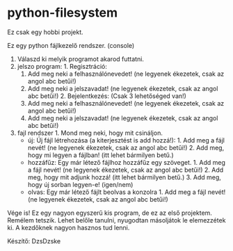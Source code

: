 # python-filesystem

Ez csak egy hobbi projekt.

Ez egy python fájlkezelő rendszer. (console)
 
1. Válaszd ki melyik programot akarod futtatni.
  1. jelszo program:
    1. Regisztráció:
      1. Add meg neki a felhasználónevedet! (ne legyenek ékezetek, csak az angol abc betűi!)
      2. Add meg neki a jelszavadat! (ne legyenek ékezetek, csak az angol abc betűi!)
    2. Bejelentkezés:
      (Csak 3 lehetőséged van!)
      1. Add meg neki a felhasználónevedet! (ne legyenek ékezetek, csak az angol abc betűi!)
      2. Add meg neki a jelszavadat! (ne legyenek ékezetek, csak az angol abc betűi!) 
  2. fajl rendszer
    1. Mond meg neki, hogy mit csináljon.
      - új: Új fájl létrehozása (a kiterjesztést is add hozzá!):
            1. Add meg a fájl nevét! (ne legyenek ékezetek, csak az angol abc betűi!)
            2. Add meg, hogy mi legyen a fájlban! (itt lehet bármilyen betű.)
      - hozzáfűz: Egy már létező fájlhoz hozzáfűz egy szöveget.
            1. Add meg a fájl nevét! (ne legyenek ékezetek, csak az angol abc betűi!)
            2. Add meg, hogy mit adjunk hozzá! (itt lehet bármilyen betű.)
            3. Add meg, hogy új sorban legyen-e! (igen/nem)
      - olvas: Egy már létező fájlt beolvas a konzolra
            1. Add meg a fájl nevét! (ne legyenek ékezetek, csak az angol abc betűi!)
          
Vége is!
Ez egy nagyon egyszerű kis program, de ez az első projektem.
Remélem tetszik.
Lehet belőle tanulni, nyugodtan másoljátok le elemezzétek ki.
A kezdőknek nagyon hasznos tud lenni.

Készítő: DzsDzske
